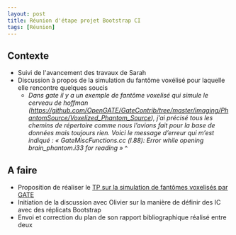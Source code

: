 ```yaml
---
layout: post
title: Réunion d'étape projet Bootstrap CI
tags: [Réunion]
---
```


## Contexte

- Suivi de l'avancement des travaux de Sarah
- Discussion à propos de la simulation du fantôme voxélisé pour laquelle elle rencontre quelques soucis
  - *Dans gate il y a un exemple de fantôme voxelisé qui simule le cerveau de hoffman (https://github.com/OpenGATE/GateContrib/tree/master/imaging/PhantomSource/Voxelized_Phantom_Source), j’ai précisé tous les chemins de répertoire comme nous l’avions fait pour la base de données mais toujours rien. Voici le message d’erreur qui m’est indiqué : « GateMiscFunctions.cc (l.88): Error while opening brain_phantom.i33 for reading »*
^

## A faire

- Proposition de réaliser le [TP sur la simulation de fantômes voxelisés par GATE](http://www.opengatecollaboration.org/Materials2015/PracticalExercises2015/VoxelizedSources&Phantoms)
- Initiation de la discussion avec Olivier sur la manière de définir des IC avec des réplicats Bootstrap
- Envoi et correction du plan de son rapport bibliographique réalisé entre deux
